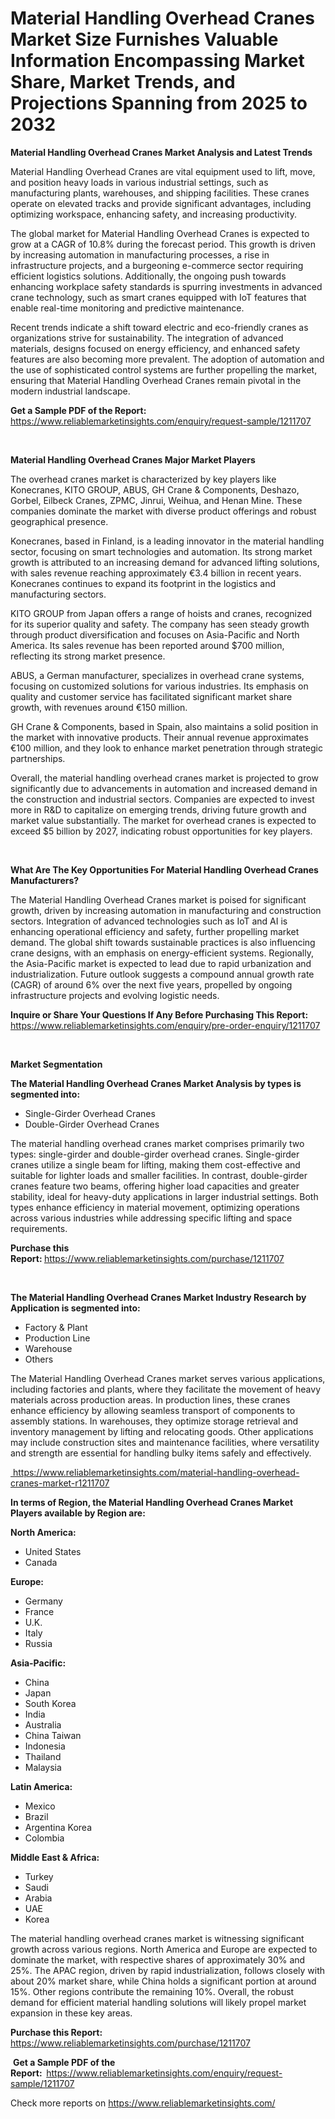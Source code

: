 <p><h1>Material Handling Overhead Cranes Market Size Furnishes Valuable Information Encompassing Market Share, Market Trends, and Projections Spanning from 2025 to 2032</h1></p><p><strong>Material Handling Overhead Cranes Market Analysis and Latest Trends</strong></p>
<p><p>Material Handling Overhead Cranes are vital equipment used to lift, move, and position heavy loads in various industrial settings, such as manufacturing plants, warehouses, and shipping facilities. These cranes operate on elevated tracks and provide significant advantages, including optimizing workspace, enhancing safety, and increasing productivity. </p><p>The global market for Material Handling Overhead Cranes is expected to grow at a CAGR of 10.8% during the forecast period. This growth is driven by increasing automation in manufacturing processes, a rise in infrastructure projects, and a burgeoning e-commerce sector requiring efficient logistics solutions. Additionally, the ongoing push towards enhancing workplace safety standards is spurring investments in advanced crane technology, such as smart cranes equipped with IoT features that enable real-time monitoring and predictive maintenance.</p><p>Recent trends indicate a shift toward electric and eco-friendly cranes as organizations strive for sustainability. The integration of advanced materials, designs focused on energy efficiency, and enhanced safety features are also becoming more prevalent. The adoption of automation and the use of sophisticated control systems are further propelling the market, ensuring that Material Handling Overhead Cranes remain pivotal in the modern industrial landscape.</p></p>
<p><strong>Get a Sample PDF of the Report:&nbsp;</strong> <a href="https://www.reliablemarketinsights.com/enquiry/request-sample/1211707?utm_campaign=3320&utm_medium=2&utm_source=Github&utm_content=ia&utm_term=24032025&utm_id=material-handling-overhead-cranes">https://www.reliablemarketinsights.com/enquiry/request-sample/1211707</a></p>
<p>&nbsp;</p>
<p><strong>Material Handling Overhead Cranes Major Market Players</strong></p>
<p><p>The overhead cranes market is characterized by key players like Konecranes, KITO GROUP, ABUS, GH Crane & Components, Deshazo, Gorbel, Eilbeck Cranes, ZPMC, Jinrui, Weihua, and Henan Mine. These companies dominate the market with diverse product offerings and robust geographical presence.</p><p>Konecranes, based in Finland, is a leading innovator in the material handling sector, focusing on smart technologies and automation. Its strong market growth is attributed to an increasing demand for advanced lifting solutions, with sales revenue reaching approximately €3.4 billion in recent years. Konecranes continues to expand its footprint in the logistics and manufacturing sectors.</p><p>KITO GROUP from Japan offers a range of hoists and cranes, recognized for its superior quality and safety. The company has seen steady growth through product diversification and focuses on Asia-Pacific and North America. Its sales revenue has been reported around $700 million, reflecting its strong market presence.</p><p>ABUS, a German manufacturer, specializes in overhead crane systems, focusing on customized solutions for various industries. Its emphasis on quality and customer service has facilitated significant market share growth, with revenues around €150 million.</p><p>GH Crane & Components, based in Spain, also maintains a solid position in the market with innovative products. Their annual revenue approximates €100 million, and they look to enhance market penetration through strategic partnerships.</p><p>Overall, the material handling overhead cranes market is projected to grow significantly due to advancements in automation and increased demand in the construction and industrial sectors. Companies are expected to invest more in R&D to capitalize on emerging trends, driving future growth and market value substantially. The market for overhead cranes is expected to exceed $5 billion by 2027, indicating robust opportunities for key players.</p></p>
<p>&nbsp;</p>
<p><strong>What Are The Key Opportunities For Material Handling Overhead Cranes Manufacturers?</strong></p>
<p><p>The Material Handling Overhead Cranes market is poised for significant growth, driven by increasing automation in manufacturing and construction sectors. Integration of advanced technologies such as IoT and AI is enhancing operational efficiency and safety, further propelling market demand. The global shift towards sustainable practices is also influencing crane designs, with an emphasis on energy-efficient systems. Regionally, the Asia-Pacific market is expected to lead due to rapid urbanization and industrialization. Future outlook suggests a compound annual growth rate (CAGR) of around 6% over the next five years, propelled by ongoing infrastructure projects and evolving logistic needs.</p></p>
<p><strong>Inquire or Share Your Questions If Any Before Purchasing This Report:</strong> <a href="https://www.reliablemarketinsights.com/enquiry/pre-order-enquiry/1211707?utm_campaign=3320&utm_medium=2&utm_source=Github&utm_content=ia&utm_term=24032025&utm_id=material-handling-overhead-cranes">https://www.reliablemarketinsights.com/enquiry/pre-order-enquiry/1211707</a></p>
<p>&nbsp;</p>
<p><strong>Market Segmentation</strong></p>
<p><strong>The Material Handling Overhead Cranes Market Analysis by types is segmented into:</strong></p>
<p><ul><li>Single-Girder Overhead Cranes</li><li>Double-Girder Overhead Cranes</li></ul></p>
<p><p>The material handling overhead cranes market comprises primarily two types: single-girder and double-girder overhead cranes. Single-girder cranes utilize a single beam for lifting, making them cost-effective and suitable for lighter loads and smaller facilities. In contrast, double-girder cranes feature two beams, offering higher load capacities and greater stability, ideal for heavy-duty applications in larger industrial settings. Both types enhance efficiency in material movement, optimizing operations across various industries while addressing specific lifting and space requirements.</p></p>
<p><strong>Purchase this Report:&nbsp;</strong><a href="https://www.reliablemarketinsights.com/purchase/1211707?utm_campaign=3320&utm_medium=2&utm_source=Github&utm_content=ia&utm_term=24032025&utm_id=material-handling-overhead-cranes">https://www.reliablemarketinsights.com/purchase/1211707</a></p>
<p>&nbsp;</p>
<p><strong>The Material Handling Overhead Cranes Market Industry Research by Application is segmented into:</strong></p>
<p><ul><li>Factory & Plant</li><li>Production Line</li><li>Warehouse</li><li>Others</li></ul></p>
<p><p>The Material Handling Overhead Cranes market serves various applications, including factories and plants, where they facilitate the movement of heavy materials across production areas. In production lines, these cranes enhance efficiency by allowing seamless transport of components to assembly stations. In warehouses, they optimize storage retrieval and inventory management by lifting and relocating goods. Other applications may include construction sites and maintenance facilities, where versatility and strength are essential for handling bulky items safely and effectively.</p></p>
<p><a href="https://www.reliablemarketinsights.com/material-handling-overhead-cranes-market-r1211707?utm_campaign=3320&utm_medium=2&utm_source=Github&utm_content=ia&utm_term=24032025&utm_id=material-handling-overhead-cranes">&nbsp;https://www.reliablemarketinsights.com/material-handling-overhead-cranes-market-r1211707</a></p>
<p><strong>In terms of Region, the Material Handling Overhead Cranes Market Players available by Region are:</strong></p>
<p>
    <p> <strong> North America: </strong>
        <ul>
            <li>United States</li>
            <li>Canada</li>
        </ul>
        </p> 
    <p> <strong> Europe: </strong>
        <ul>
            <li>Germany</li>
            <li>France</li>
            <li>U.K.</li>
            <li>Italy</li>
            <li>Russia</li>
        </ul>
        </p> 
    <p> <strong> Asia-Pacific: </strong>
        <ul>
            <li>China</li>
            <li>Japan</li>
            <li>South Korea</li>
            <li>India</li>
            <li>Australia</li>
            <li>China Taiwan</li>
            <li>Indonesia</li>
            <li>Thailand</li>
            <li>Malaysia</li>
        </ul>
        </p> 
    <p> <strong> Latin America: </strong>
        <ul>
            <li>Mexico</li>
            <li>Brazil</li>
            <li>Argentina Korea</li>
            <li>Colombia</li>
        </ul>
        </p> 
    <p> <strong> Middle East & Africa: </strong>
        <ul>
            <li>Turkey</li>
            <li>Saudi</li>
            <li>Arabia</li>
            <li>UAE</li>
            <li>Korea</li>
        </ul>
    </p>
    </p>
<p><p>The material handling overhead cranes market is witnessing significant growth across various regions. North America and Europe are expected to dominate the market, with respective shares of approximately 30% and 25%. The APAC region, driven by rapid industrialization, follows closely with about 20% market share, while China holds a significant portion at around 15%. Other regions contribute the remaining 10%. Overall, the robust demand for efficient material handling solutions will likely propel market expansion in these key areas.</p></p>
<p><strong>Purchase this Report: </strong><a href="https://www.reliablemarketinsights.com/purchase/1211707?utm_campaign=3320&utm_medium=2&utm_source=Github&utm_content=ia&utm_term=24032025&utm_id=material-handling-overhead-cranes">https://www.reliablemarketinsights.com/purchase/1211707</a></p>
<p>&nbsp;<strong>Get a Sample PDF of the Report:&nbsp;&nbsp;</strong><a href="https://www.reliablemarketinsights.com/enquiry/request-sample/1211707?utm_campaign=3320&utm_medium=2&utm_source=Github&utm_content=ia&utm_term=24032025&utm_id=material-handling-overhead-cranes">https://www.reliablemarketinsights.com/enquiry/request-sample/1211707</a></p>
<p><strong></strong></p>
<p>Check more reports on <a href="https://www.reliablemarketinsights.com/?utm_campaign=3320&utm_medium=2&utm_source=Github&utm_content=ia&utm_term=24032025&utm_id=material-handling-overhead-cranes">https://www.reliablemarketinsights.com/</a></p>